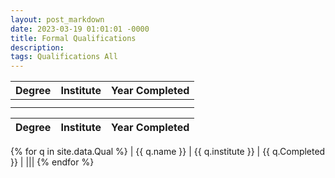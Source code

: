 ```yaml
---
layout: post_markdown
date: 2023-03-19 01:01:01 -0000
title: Formal Qualifications
description: 
tags: Qualifications All
---
```


<table>
<thead>
  <tr>
    <th>Degree</th>
    <th>Institute</th>
    <th>Year Completed</th>
  </tr>
</thead>
<tbody>
  <tr>
    <td></td>
    <td></td>
    <td></td>
  </tr>
  <tr>
    <td></td>
    <td></td>
    <td></td>
    
    
| Degree  | Institute | Year Completed |
|--------------------|--------|---------|
{% for q in site.data.Qual %}
| {{ q.name }} | {{ q.institute }} | {{ q.Completed }} |
|||
{% endfor %}


